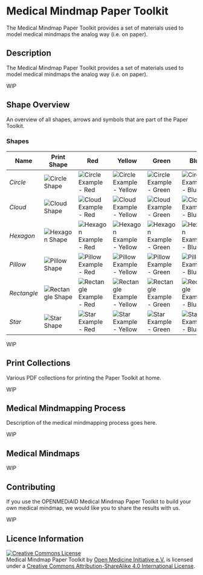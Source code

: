 # Medical Mindmap Paper Toolkit
The Medical Mindmap Paper Toolkit provides a set of materials used to model medical mindmaps the analog way (i.e. on paper).

## Description
The Medical Mindmap Paper Toolkit provides a set of materials used to model medical mindmaps the analog way (i.e. on paper).

WIP

## Shape Overview
An overview of all shapes, arrows and symbols that are part of the Paper Toolkit.

### Shapes
| Name | Print Shape | Red | Yellow | Green | Blue |
| ---- | ----------- | --- | ------ | ----- | ---- |
| *Circle* | ![Circle Shape](../blob/master/single/shape/png/circle.png "Circle Shape") | ![Circle Example - Red](../blob/master/single/shape/png/circle-red.png "Circle Example - Red") | ![Circle Example - Yellow](../blob/master/single/shape/png/circle-yellow.png "Circle Example - Yellow") | ![Circle Example - Green](../blob/master/single/shape/png/circle-green.png "Circle Example - Green") | ![Circle Example - Blue](../blob/master/single/shape/png/circle-blue.png "Circle Example - Blue") |
| *Cloud* | ![Cloud Shape](../medical-mindmap-paper-toolkit/single/shape/png/cloud.png "Cloud Shape") | ![Cloud Example - Red](../medical-mindmap-paper-toolkit/single/shape/png/cloud-red.png "Cloud Example - Red") | ![Cloud Example - Yellow](../medical-mindmap-paper-toolkit/single/shape/png/cloud-yellow.png "Cloud Example - Yellow") | ![Cloud Example - Green](../medical-mindmap-paper-toolkit/single/shape/png/cloud-green.png "Cloud Example - Green") | ![Cloud Example - Blue](../medical-mindmap-paper-toolkit/single/shape/png/cloud-blue.png "Cloud Example - Blue") |
| *Hexagon* | ![Hexagon Shape](../medical-mindmap-paper-toolkit/single/shape/png/hexagon.png "Hexagon Shape") | ![Hexagon Example - Red](../medical-mindmap-paper-toolkit/single/shape/png/hexagon-red.png "Hexagon Example - Red") | ![Hexagon Example - Yellow](../medical-mindmap-paper-toolkit/single/shape/png/hexagon-yellow.png "Hexagon Example - Yellow") | ![Hexagon Example - Green](../medical-mindmap-paper-toolkit/single/shape/png/hexagon-green.png "Hexagon Example - Green") | ![Hexagon Example - Blue](../medical-mindmap-paper-toolkit/single/shape/png/hexagon-blue.png "Hexagon Example - Blue") |
| *Pillow* | ![Pillow Shape](../medical-mindmap-paper-toolkit/single/shape/png/pillow.png "Pillow Shape") | ![Pillow Example - Red](../medical-mindmap-paper-toolkit/single/shape/png/pillow-red.png "Pillow Example - Red") | ![Pillow Example - Yellow](../medical-mindmap-paper-toolkit/single/shape/png/pillow-yellow.png "Pillow Example - Yellow") | ![Pillow Example - Green](../medical-mindmap-paper-toolkit/single/shape/png/pillow-green.png "Pillow Example - Green") | ![Pillow Example - Blue](../medical-mindmap-paper-toolkit/single/shape/png/pillow-blue.png "Pillow Example - Blue") |
| *Rectangle* | ![Rectangle Shape](../medical-mindmap-paper-toolkit/single/shape/png/rectangle.png "Rectangle Shape") | ![Rectangle Example - Red](../medical-mindmap-paper-toolkit/single/shape/png/rectangle-red.png "Rectangle Example - Red") | ![Rectangle Example - Yellow](../medical-mindmap-paper-toolkit/single/shape/png/rectangle-yellow.png "Rectangle Example - Yellow") | ![Rectangle Example - Green](../medical-mindmap-paper-toolkit/single/shape/png/rectangle-green.png "Rectangle Example - Green") | ![Rectangle Example - Blue](../medical-mindmap-paper-toolkit/single/shape/png/rectangle-blue.png "Rectangle Example - Blue") |
| *Star* | ![Star Shape](../medical-mindmap-paper-toolkit/single/shape/png/star.png "Star Shape") | ![Star Example - Red](../medical-mindmap-paper-toolkit/single/shape/png/star-red.png "Star Example - Red") | ![Star Example - Yellow](../medical-mindmap-paper-toolkit/single/shape/png/star-yellow.png "Star Example - Yellow") | ![Star Example - Green](../medical-mindmap-paper-toolkit/single/shape/png/star-green.png "Star Example - Green") | ![Star Example - Blue](../medical-mindmap-paper-toolkit/single/shape/png/star-blue.png "Star Example - Blue") |

WIP

## Print Collections
Various PDF collections for printing the Paper Toolkit at home.

WIP

## Medical Mindmapping Process
Description of the medical mindmapping process goes here.

WIP

## Medical Mindmaps
WIP

## Contributing
If you use the OPENMEDiAID Medical Mindmap Paper Toolkit to build your own medical mindmap, we would like you to share the results with us.

WIP

## Licence Information
<a rel="license" href="http://creativecommons.org/licenses/by-sa/4.0/"><img alt="Creative Commons License" style="border-width:0" src="https://i.creativecommons.org/l/by-sa/4.0/88x31.png" /></a><br /><span xmlns:dct="http://purl.org/dc/terms/" property="dct:title">Medical Mindmap Paper Toolkit</span> by <a xmlns:cc="http://creativecommons.org/ns#" href="https://github.com/open-medicine-initiative/medical-mindmap-paper-toolkit" property="cc:attributionName" rel="cc:attributionURL">Open Medicine Initiative e.V.</a> is licensed under a <a rel="license" href="http://creativecommons.org/licenses/by-sa/4.0/">Creative Commons Attribution-ShareAlike 4.0 International License</a>.